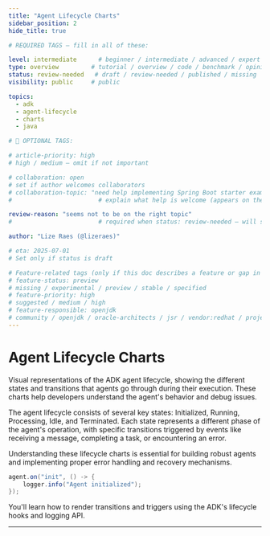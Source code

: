 ```yaml
---
title: "Agent Lifecycle Charts"
sidebar_position: 2
hide_title: true

# REQUIRED TAGS — fill in all of these:

level: intermediate      # beginner / intermediate / advanced / expert
type: overview         # tutorial / overview / code / benchmark / opinion / api-doc
status: review-needed   # draft / review-needed / published / missing
visibility: public     # public

topics:
  - adk
  - agent-lifecycle
  - charts
  - java

# 🧩 OPTIONAL TAGS:

# article-priority: high
# high / medium — omit if not important

# collaboration: open
# set if author welcomes collaborators
# collaboration-topic: "need help implementing Spring Boot starter examples"  
#                        # explain what help is welcome (appears on the dashboard & collab page)

review-reason: "seems not to be on the right topic"
#                        # required when status: review-needed — will show on the article and in the dashboard

author: "Lize Raes (@lizeraes)"

# eta: 2025-07-01
# Set only if status is draft

# Feature-related tags (only if this doc describes a feature or gap in Java+AI):
# feature-status: preview
# missing / experimental / preview / stable / specified
# feature-priority: high
# suggested / medium / high
# feature-responsible: openjdk
# community / openjdk / oracle-architects / jsr / vendor:redhat / project-lead:<name>
---
```


# Agent Lifecycle Charts

Visual representations of the ADK agent lifecycle, showing the different states and transitions that agents go through during their execution. These charts help developers understand the agent's behavior and debug issues.

The agent lifecycle consists of several key states: Initialized, Running, Processing, Idle, and Terminated. Each state represents a different phase of the agent's operation, with specific transitions triggered by events like receiving a message, completing a task, or encountering an error.

Understanding these lifecycle charts is essential for building robust agents and implementing proper error handling and recovery mechanisms.

```java
agent.on("init", () -> {
    logger.info("Agent initialized");
});
```
You'll learn how to render transitions and triggers using the ADK's lifecycle hooks and logging API.

---